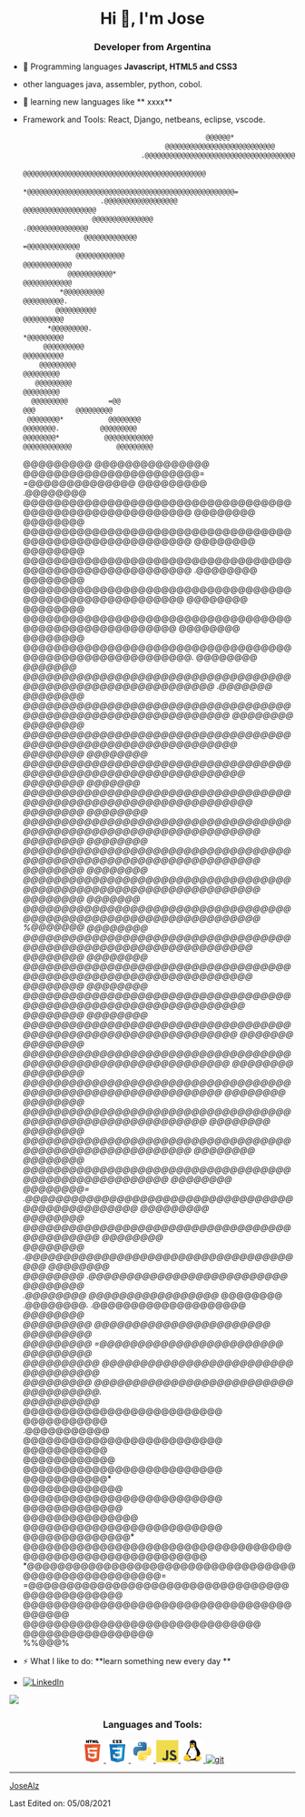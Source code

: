 <h1 align="center">Hi 👋, I'm Jose </h1>
<h3 align="center">Developer from Argentina</h3>



- 🌱 Programming languages **Javascript, HTML5 and CSS3**
- other languages java, assembler, python, cobol.
- 👯  learning new languages ​​like ** xxxx**
- Framework and Tools: React, Django, netbeans, eclipse, vscode.


                                                   @@@@@@*                                                   
                                         @@@@@@@@@@@@@@@@@@@@@@@@@@@                                         
                                   .@@@@@@@@@@@@@@@@@@@@@@@@@@@@@@@@@@@@@                                    
                                @@@@@@@@@@@@@@@@@@@@@@@@@@@@@@@@@@@@@@@@@@@@@                                
                            *@@@@@@@@@@@@@@@@@@@@@@@@@@@@@@@@@@@@@@@@@@@@@@@@@@@=                            
                         .@@@@@@@@@@@@@@@@@@                     @@@@@@@@@@@@@@@@@@                          
                       @@@@@@@@@@@@@@@                                .@@@@@@@@@@@@@@@                       
                     @@@@@@@@@@@@@                                        =@@@@@@@@@@@@@                     
                   @@@@@@@@@@@@                                               @@@@@@@@@@@@                   
                 @@@@@@@@@@@*                                                   @@@@@@@@@@@@                 
               *@@@@@@@@@@                                                         @@@@@@@@@@.               
              @@@@@@@@@@                                                             @@@@@@@@@@              
            *@@@@@@@@@.                                                               *@@@@@@@@@             
           @@@@@@@@@@                                                                   @@@@@@@@@@           
          @@@@@@@@@                                                                       @@@@@@@@@          
         @@@@@@@@@                                                                         @@@@@@@@@         
        @@@@@@@@@          =@@                                                 @@@          @@@@@@@@@        
       @@@@@@@@*           @@@@@@@@                                       @@@@@@@@.          @@@@@@@@@       
      @@@@@@@@*           @@@@@@@@@@@@                                 @@@@@@@@@@@@           @@@@@@@@@      
     @@@@@@@@@            @@@@@@@@@@@@@@@  @@@@@@@@@@@@@@@@@@@@@@@= =@@@@@@@@@@@@@@            @@@@@@@@@     
    .@@@@@@@@             @@@@@@@@@@@@@@@@@@@@@@@@@@@@@@@@@@@@@@@@@@@@@@@@@@@@@@@@@             @@@@@@@@     
    @@@@@@@@              @@@@@@@@@@@@@@@@@@@@@@@@@@@@@@@@@@@@@@@@@@@@@@@@@@@@@@@@@              @@@@@@@@    
   @@@@@@@@               @@@@@@@@@@@@@@@@@@@@@@@@@@@@@@@@@@@@@@@@@@@@@@@@@@@@@@@@@              .@@@@@@@@   
   @@@@@@@@                @@@@@@@@@@@@@@@@@@@@@@@@@@@@@@@@@@@@@@@@@@@@@@@@@@@@@@@@               @@@@@@@@   
  @@@@@@@@                 @@@@@@@@@@@@@@@@@@@@@@@@@@@@@@@@@@@@@@@@@@@@@@@@@@@@@@@                 @@@@@@@@  
  @@@@@@@@                @@@@@@@@@@@@@@@@@@@@@@@@@@@@@@@@@@@@@@@@@@@@@@@@@@@@@@@@@.               @@@@@@@@  
 *@@@@@@@                @@@@@@@@@@@@@@@@@@@@@@@@@@@@@@@@@@@@@@@@@@@@@@@@@@@@@@@@@@@@              .@@@@@@@  
 @@@@@@@@               @@@@@@@@@@@@@@@@@@@@@@@@@@@@@@@@@@@@@@@@@@@@@@@@@@@@@@@@@@@@@@              @@@@@@@@ 
 @@@@@@@@              @@@@@@@@@@@@@@@@@@@@@@@@@@@@@@@@@@@@@@@@@@@@@@@@@@@@@@@@@@@@@@@              @@@@@@@@ 
 @@@@@@@@             *@@@@@@@@@@@@@@@@@@@@@@@@@@@@@@@@@@@@@@@@@@@@@@@@@@@@@@@@@@@@@@@@             @@@@@@@@ 
 @@@@@@@              @@@@@@@@@@@@@@@@@@@@@@@@@@@@@@@@@@@@@@@@@@@@@@@@@@@@@@@@@@@@@@@@@             @@@@@@@@ 
@@@@@@@@              @@@@@@@@@@@@@@@@@@@@@@@@@@@@@@@@@@@@@@@@@@@@@@@@@@@@@@@@@@@@@@@@@@             @@@@@@@@
@@@@@@@@              @@@@@@@@@@@@@@@@@@@@@@@@@@@@@@@@@@@@@@@@@@@@@@@@@@@@@@@@@@@@@@@@@@             @@@@@@@@
@@@@@@@@              @@@@@@@@@@@@@@@@@@@@@@@@@@@@@@@@@@@@@@@@@@@@@@@@@@@@@@@@@@@@@@@@@@             @@@@@@@@
 @@@@@@@              @@@@@@@@@@@@@@@@@@@@@@@@@@@@@@@@@@@@@@@@@@@@@@@@@@@@@@@@@@@@@@@@@@            %@@@@@@@ 
 @@@@@@@@             @@@@@@@@@@@@@@@@@@@@@@@@@@@@@@@@@@@@@@@@@@@@@@@@@@@@@@@@@@@@@@@@@             @@@@@@@@ 
 @@@@@@@@             @@@@@@@@@@@@@@@@@@@@@@@@@@@@@@@@@@@@@@@@@@@@@@@@@@@@@@@@@@@@@@@@@             @@@@@@@@ 
 @@@@@@@@              @@@@@@@@@@@@@@@@@@@@@@@@@@@@@@@@@@@@@@@@@@@@@@@@@@@@@@@@@@@@@@@@             @@@@@@@@ 
 @@@@@@@@              @@@@@@@@@@@@@@@@@@@@@@@@@@@@@@@@@@@@@@@@@@@@@@@@@@@@@@@@@@@@@@@              @@@@@@@* 
  @@@@@@@@              @@@@@@@@@@@@@@@@@@@@@@@@@@@@@@@@@@@@@@@@@@@@@@@@@@@@@@@@@@@@@@             @@@@@@@@  
  @@@@@@@@              @@@@@@@@@@@@@@@@@@@@@@@@@@@@@@@@@@@@@@@@@@@@@@@@@@@@@@@@@@@@@              @@@@@@@@  
   @@@@@@@@              @@@@@@@@@@@@@@@@@@@@@@@@@@@@@@@@@@@@@@@@@@@@@@@@@@@@@@@@@@@              @@@@@@@@   
   @@@@@@@@               @@@@@@@@@@@@@@@@@@@@@@@@@@@@@@@@@@@@@@@@@@@@@@@@@@@@@@@@@               @@@@@@@@   
    @@@@@@@@                @@@@@@@@@@@@@@@@@@@@@@@@@@@@@@@@@@@@@@@@@@@@@@@@@@@@@@               @@@@@@@@    
    @@@@@@@@=                .@@@@@@@@@@@@@@@@@@@@@@@@@@@@@@@@@@@@@@@@@@@@@@@@@@                @@@@@@@@@    
     @@@@@@@@                   @@@@@@@@@@@@@@@@@@@@@@@@@@@@@@@@@@@@@@@@@@@@@                   @@@@@@@@     
      @@@@@@@@                     .@@@@@@@@@@@@@@@@@@@@@@@@@@@@@@@@@@@@@@                     @@@@@@@@      
       @@@@@@@@                          .@@@@@@@@@@@@@@@@@@@@@@@@@@                          @@@@@@@@       
       .@@@@@@@@                              @@@@@@@@@@@@@@@@@*                             @@@@@@@@        
        .@@@@@@@@.                          .@@@@@@@@@@@@@@@@@@@@                          *@@@@@@@@         
          @@@@@@@@@                        @@@@@@@@@@@@@@@@@@@@@@@                        @@@@@@@@@          
           @@@@@@@@@                      =@@@@@@@@@@@@@@@@@@@@@@@@                      @@@@@@@@@           
            @@@@@@@@@@                    @@@@@@@@@@@@@@@@@@@@@@@@@                    @@@@@@@@@@            
             *@@@@@@@@@*                  @@@@@@@@@@@@@@@@@@@@@@@@@@                 @@@@@@@@@@.             
               @@@@@@@@@@*                @@@@@@@@@@@@@@@@@@@@@@@@@@               @@@@@@@@@@@               
                .@@@@@@@@@@@              @@@@@@@@@@@@@@@@@@@@@@@@@@             @@@@@@@@@@@                 
                  @@@@@@@@@@@@            @@@@@@@@@@@@@@@@@@@@@@@@@@           @@@@@@@@@@@*                  
                    @@@@@@@@@@@@@         @@@@@@@@@@@@@@@@@@@@@@@@@@        @@@@@@@@@@@@@                    
                      @@@@@@@@@@@@@@@     @@@@@@@@@@@@@@@@@@@@@@@@@@    @@@@@@@@@@@@@@*                      
                         @@@@@@@@@@@@@@@@@@@@@@@@@@@@@@@@@@@@@@@@@@@@@@@@@@@@@@@@@@@                         
                           *@@@@@@@@@@@@@@@@@@@@@@@@@@@@@@@@@@@@@@@@@@@@@@@@@@@@@=                           
                              =@@@@@@@@@@@@@@@@@@@@@@@@@@@@@@@@@@@@@@@@@@@@@@@                               
                                  @@@@@@@@@@@@@@@@@@@@@@@@@@@@@@@@@@@@@@@@@                                  
                                       @@@@@@@@@@@@@@@@@@@@@@@@@@@@@@@                                       
                                              @@@@@@@@@@@@@@@@@                                              
                                                   %%@@@%                                                    









- ⚡ What I like to do: **learn something new every day **
- <a href="https://www.linkedin.com/in/jose-alzogaray-80b786128/" rel="nofollow"><img src="https://camo.githubusercontent.com/1598532a3542326fff0ea5e0481f39287c1a1a201b07b4fff95c5ecd6a30553e/68747470733a2f2f696d672e736869656c64732e696f2f62616467652f4c696e6b6564496e2d2532333030373742352e7376673f267374796c653d666c61742d737175617265266c6f676f3d6c696e6b6564696e266c6f676f436f6c6f723d7768697465" alt="LinkedIn" data-canonical-src="https://img.shields.io/badge/LinkedIn-%230077B5.svg?&amp;style=flat-square&amp;logo=linkedin&amp;logoColor=white" style="max-width: 100%;"></a>

<a href="https://github.com/JoseAlz/github-profile-views-counter">
    <img src="https://camo.githubusercontent.com/f3f8d35ec6358064b8e59e6a600553a79d44ffe365061efb7ca8b68cae1ba326/68747470733a2f2f6b6f6d617265762e636f6d2f67687076632f3f757365726e616d653d616e746f6e6b6f6d61726576" data-canonical-src="https://github.com/JoseAlz" style="max-width: 100%;">
</a>



  
</div>

<h3 align="center">Languages and Tools:</h3>

<p align="center"> 
  <a href="https://www.w3.org/html/" target="_blank"> 
    <img src="https://raw.githubusercontent.com/devicons/devicon/master/icons/html5/html5-original-wordmark.svg" alt="html5" width="40" height="40"/> 
  </a>
  <a href="https://www.w3schools.com/css/" target="_blank"> 
    <img src="https://raw.githubusercontent.com/devicons/devicon/master/icons/css3/css3-original-wordmark.svg" alt="css3" width="40" height="40"/> 
  </a> 
  <a href="https://www.python.org" target="_blank"> 
    <img src="https://raw.githubusercontent.com/devicons/devicon/master/icons/python/python-original.svg" alt="python" width="40" height="40"/> 
  </a>  
  <a href="https://developer.mozilla.org/en-US/docs/Web/JavaScript" target="_blank"> 
    <img src="https://raw.githubusercontent.com/devicons/devicon/master/icons/javascript/javascript-original.svg" alt="javascript" width="40" height="40"/> 
  </a> 
  <a href="https://www.linux.org/" target="_blank"> 
    <img src="https://raw.githubusercontent.com/devicons/devicon/master/icons/linux/linux-original.svg" alt="linux" width="40" height="40"/> 
  </a> 
  <a href="https://git-scm.com/" target="_blank"> 
    <img src="https://www.vectorlogo.zone/logos/git-scm/git-scm-icon.svg" alt="git" width="40" height="40"/> 
  </a>
</p>



------

[JoseAlz](https://github.com/JoseAlz)

Last Edited on: 05/08/2021
